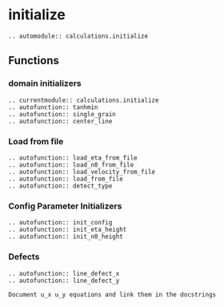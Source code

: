 # initialize

```{eval-rst}
.. automodule:: calculations.initialize
```

## Functions

### domain initializers

```{eval-rst}
.. currentmodule:: calculations.initialize
.. autofunction:: tanhmin
.. autofunction:: single_grain
.. autofunction:: center_line
```

### Load from file

```{eval-rst}
.. autofunction:: load_eta_from_file
.. autofunction:: load_n0_from_file
.. autofunction:: load_velocity_from_file
.. autofunction:: load_from_file
.. autofunction:: detect_type
```

### Config Parameter Initializers

```{eval-rst}
.. autofunction:: init_config
.. autofunction:: init_eta_height
.. autofunction:: init_n0_height
```

### Defects

```{eval-rst}
.. autofunction:: line_defect_x
.. autofunction:: line_defect_y
```

```{todo}
Document u_x u_y equations and link them in the docstrings
```
